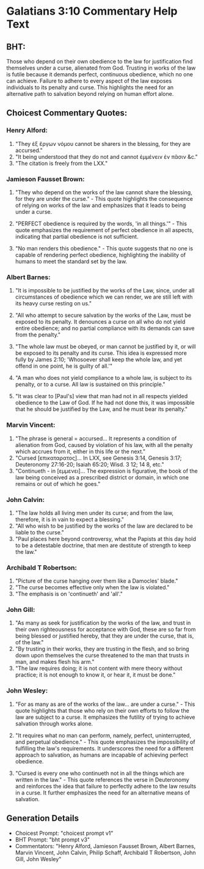 # Galatians 3:10 Commentary Help Text

## BHT:
Those who depend on their own obedience to the law for justification find themselves under a curse, alienated from God. Trusting in works of the law is futile because it demands perfect, continuous obedience, which no one can achieve. Failure to adhere to every aspect of the law exposes individuals to its penalty and curse. This highlights the need for an alternative path to salvation beyond relying on human effort alone.

## Choicest Commentary Quotes:
### Henry Alford:
1. "They ἐξ ἔργων νόμου cannot be sharers in the blessing, for they are accursed."
2. "It being understood that they do not and cannot ἐμμένειν ἐν πᾶσιν &c."
3. "The citation is freely from the LXX."

### Jamieson Fausset Brown:
1. "They who depend on the works of the law cannot share the blessing, for they are under the curse." - This quote highlights the consequence of relying on works of the law and emphasizes that it leads to being under a curse.

2. "PERFECT obedience is required by the words, 'in all things.'" - This quote emphasizes the requirement of perfect obedience in all aspects, indicating that partial obedience is not sufficient.

3. "No man renders this obedience." - This quote suggests that no one is capable of rendering perfect obedience, highlighting the inability of humans to meet the standard set by the law.

### Albert Barnes:
1. "It is impossible to be justified by the works of the Law, since, under all circumstances of obedience which we can render, we are still left with its heavy curse resting on us."

2. "All who attempt to secure salvation by the works of the Law, must be exposed to its penalty. It denounces a curse on all who do not yield entire obedience; and no partial compliance with its demands can save from the penalty."

3. "The whole law must be obeyed, or man cannot be justified by it, or will be exposed to its penalty and its curse. This idea is expressed more fully by James 2:10; 'Whosoever shall keep the whole law, and yet offend in one point, he is guilty of all.'"

4. "A man who does not yield compliance to a whole law, is subject to its penalty, or to a curse. All law is sustained on this principle."

5. "It was clear to [Paul's] view that man had not in all respects yielded obedience to the Law of God. If he had not done this, it was impossible that he should be justified by the Law, and he must bear its penalty."

### Marvin Vincent:
1. "The phrase is general = accursed... It represents a condition of alienation from God, caused by violation of his law, with all the penalty which accrues from it, either in this life or the next."
2. "Cursed [επικαταρατος]... In LXX, see Genesis 3:14, Genesis 3:17; Deuteronomy 27:16-20; Isaiah 65:20; Wisd. 3 12; 14 8, etc."
3. "Continueth - in [εμμενει]... The expression is figurative, the book of the law being conceived as a prescribed district or domain, in which one remains or out of which he goes."

### John Calvin:
1. "The law holds all living men under its curse; and from the law, therefore, it is in vain to expect a blessing."
2. "All who wish to be justified by the works of the law are declared to be liable to the curse."
3. "Paul places here beyond controversy, what the Papists at this day hold to be a detestable doctrine, that men are destitute of strength to keep the law."

### Archibald T Robertson:
1. "Picture of the curse hanging over them like a Damocles' blade."
2. "The curse becomes effective only when the law is violated."
3. "The emphasis is on 'continueth' and 'all'."

### John Gill:
1. "As many as seek for justification by the works of the law, and trust in their own righteousness for acceptance with God, these are so far from being blessed or justified hereby, that they are under the curse, that is, of the law."
2. "By trusting in their works, they are trusting in the flesh, and so bring down upon themselves the curse threatened to the man that trusts in man, and makes flesh his arm."
3. "The law requires doing; it is not content with mere theory without practice; it is not enough to know it, or hear it, it must be done."

### John Wesley:
1. "For as many as are of the works of the law... are under a curse." - This quote highlights that those who rely on their own efforts to follow the law are subject to a curse. It emphasizes the futility of trying to achieve salvation through works alone.

2. "It requires what no man can perform, namely, perfect, uninterrupted, and perpetual obedience." - This quote emphasizes the impossibility of fulfilling the law's requirements. It underscores the need for a different approach to salvation, as humans are incapable of achieving perfect obedience.

3. "Cursed is every one who continueth not in all the things which are written in the law." - This quote references the verse in Deuteronomy and reinforces the idea that failure to perfectly adhere to the law results in a curse. It further emphasizes the need for an alternative means of salvation.


## Generation Details
- Choicest Prompt: "choicest prompt v1"
- BHT Prompt: "bht prompt v3"
- Commentators: "Henry Alford, Jamieson Fausset Brown, Albert Barnes, Marvin Vincent, John Calvin, Philip Schaff, Archibald T Robertson, John Gill, John Wesley"
